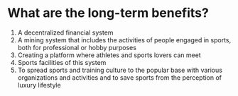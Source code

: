 # What are the long-term benefits?

1. A decentralized financial system
2. A mining system that includes the activities of people engaged in sports, both for professional or hobby purposes
3. Creating a platform where athletes and sports lovers can meet
4. Sports facilities of this system&#x20;
5. To spread sports and training culture to the popular base with various organizations and activities and to save sports from the perception of luxury lifestyle
